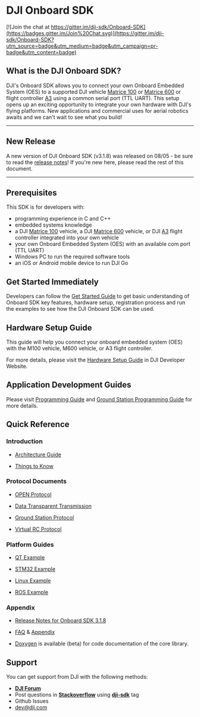 # DJI Onboard SDK

[![Join the chat at https://gitter.im/dji-sdk/Onboard-SDK](https://badges.gitter.im/Join%20Chat.svg)](https://gitter.im/dji-sdk/Onboard-SDK?utm_source=badge&utm_medium=badge&utm_campaign=pr-badge&utm_content=badge)

## What is the DJI Onboard SDK?

DJI's Onboard SDK allows you to connect your own Onboard Embedded System (OES) to a supported DJI vehicle [Matrice 100](http://www.dji.com/product/matrice100) or [Matrice 600](http://www.dji.com/product/matrice600) or flight controller [A3](http://www.dji.com/product/a3) using a common serial port (TTL UART). This setup opens up an exciting opportunity to integrate your own hardware with DJI's flying platforms.  New applications and commercial uses for aerial robotics awaits and we can't wait to see what you build!

---
## New Release

A new version of DJI Onboard SDK (v3.1.8) was released on 08/05 - be sure to read the [release notes](https://developer.dji.com/onboard-sdk/documentation/appendix/releaseNotes.html)! If you're new here, please read the rest of this document.

---

## Prerequisites

This SDK is for developers with:

- programming experience in C and C++
- embedded systems knowledge
- a DJI [Matrice 100](http://www.dji.com/product/matrice100) vehicle, a DJI [Matrice 600](http://www.dji.com/product/matrice600) vehicle, or DJI [A3](http://www.dji.com/product/a3) flight controller integrated into your own vehicle
- your own Onboard Embedded System (OES) with an available com port (TTL UART)
- Windows PC to run the required software tools
- an iOS or Android mobile device to run DJI Go

## Get Started Immediately

Developers can follow the [Get Started Guide](https://developer.dji.com/onboard-sdk/documentation/quick-start/index.html) to get basic understanding of Onboard SDK key features, hardware setup, registration process and run the examples to see how the DJI Onboard SDK can be used.

## Hardware Setup Guide

This guide will help you connect your onboard embedded system (OES) with the M100 vehicle, M600 vehicle, or A3 flight controller. 

For more details, please visit the [Hardware Setup Guide](https://developer.dji.com/onboard-sdk/documentation/hardware-setup/index.html) in DJI Developer Website.

## Application Development Guides

Please visit [Programming Guide](https://developer.dji.com/onboard-sdk/documentation/application-development-guides/programming-guide.html) and [Ground Station Programming Guide](https://developer.dji.com/onboard-sdk/documentation/application-development-guides/ground-station-programming-guide.html) for more details.

## Quick Reference

### Introduction

- [Architecture Guide](https://developer.dji.com/onboard-sdk/documentation/introduction/architecture-guide.html)

- [Things to Know](https://developer.dji.com/onboard-sdk/documentation/introduction/things-to-know.html)

### Protocol Documents

- [OPEN Protocol](https://developer.dji.com/onboard-sdk/documentation/introduction/index.html) 

- [Data Transparent Transmission](https://developer.dji.com/onboard-sdk/documentation/introduction/data-transparent-transmission.html)  

- [Ground Station Protocol](https://developer.dji.com/onboard-sdk/documentation/introduction/ground-station-protocol.html)  

- [Virtual RC Protocol](https://developer.dji.com/onboard-sdk/documentation/introduction/virtual-rc-protocol.html)  

### Platform Guides

- [QT Example](https://developer.dji.com/onboard-sdk/documentation/github-platform-docs/PureQT/README.html)

- [STM32 Example](https://developer.dji.com/onboard-sdk/documentation/github-platform-docs/STM32/README.html)

- [Linux Example](https://developer.dji.com/onboard-sdk/documentation/github-platform-docs/Linux/README.html)

- [ROS Example](https://developer.dji.com/onboard-sdk/documentation/github-platform-docs/ROS/README.html)

### Appendix

- [Release Notes for Onboard SDK 3.1.8](https://developer.dji.com/onboard-sdk/documentation/appendix/releaseNotes.html)

- [FAQ](https://developer.dji.com/onboard-sdk/documentation/appendix/FAQ.html) & [Appendix](https://developer.dji.com/onboard-sdk/documentation/appendix/index.html)

- [Doxygen](doc/doxygen-doc/html/index.html) is available (beta) for code documentation of the core library. 

## Support

You can get support from DJI with the following methods:

- [**DJI Forum**](http://forum.dev.dji.com/en)
- Post questions in [**Stackoverflow**](http://stackoverflow.com) using [**dji-sdk**](http://stackoverflow.com/questions/tagged/dji-sdk) tag
- Github Issues
- dev@dji.com
